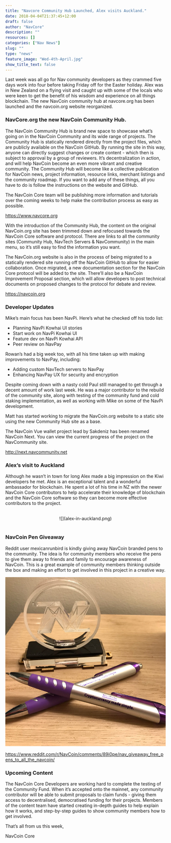 ```yaml
---
title: "Navcore Community Hub Launched, Alex visits Auckland."
date: 2018-04-04T21:37:45+12:00
draft: false
author: "NavCore"
description: ""
resources: []
categories: ["Nav News"]
slug: ""
type: "news"
feature_image: "Wed-4th-April.jpg"
show_title_text: false
---
```

Last week was all go for Nav community developers as they crammed five days work into four before taking Friday off for the Easter holiday. Alex was in New Zealand on a flying visit and caught up with some of the locals who were keen to get the benefit of his wisdom and experience on all things blockchain. The new NavCoin community hub at navcore.org has been launched and the navcoin.org website reorganized.
<!--more-->
### NavCore.org the new NavCoin Community Hub.

The NavCoin Community Hub is brand new space to showcase what’s going on in the NavCoin Community and its wide range of projects. The Community Hub is statically rendered directly from the project files, which are publicly available on the NavCoin GitHub. By running the site in this way, anyone can directly suggest changes or create content - which then is subject to approval by a group of reviewers. It’s decentralization in action, and will help NavCoin become an even more vibrant and creative community. The Community Hub will become like a collective publication for NavCoin news, project information, resource links, merchant listings and the community roadmap. If you want to add any of these things, all you have to do is follow the instructions on the website and GitHub.

The NavCoin Core team will be publishing more information and tutorials over the coming weeks to help make the contribution process as easy as possible.

https://www.navcore.org

With the introduction of the Community Hub, the content on the original NavCoin.org site has been trimmed down and refocused towards the NavCoin Core software and protocol. There are links to all the community sites (Community Hub, NavTech Servers & NavCommunity) in the main menu, so it’s still easy to find the information you want.


The NavCoin.org website is also in the process of being migrated to a statically rendered site running off the NavCoin GitHub to allow for easier collaboration. Once migrated, a new documentation section for the NavCoin Core protocol will be added to the site. There’ll also be a NavCoin Improvement Proposal section, which will allow developers to post technical documents on proposed changes to the protocol for debate and review.

https://navcoin.org

### Developer Updates
Mike’s main focus has been NavPi. Here’s what he checked off his todo list:

- Planning NavPi Kowhai UI stories
- Start work on NavPi Kowhai UI
- Feature dev on NavPi Kowhai API
- Peer review on NavPay

Rowan’s had a big week too, with all his time taken up with making improvements to NavPay, including:

- Adding custom NavTech servers to NavPay
- Enhancing NavPay UX for security and encryption

Despite coming down with a nasty cold Paul still managed to get through a decent amount of work last week. He was a major contributor to the rebuild of the community site, along with testing of the community fund and cold staking implementation, as well as working with Mike on some of the NavPi development.

Matt has started working to migrate the NavCoin.org website to a static site using the new Community Hub site as a base.  

The NavCoin Vue wallet project lead by Sakdeniz has been renamed NavCoin Next. You can view the current progress of the project on the NavCommunity site.

http://next.navcommunity.net

### Alex’s visit to Auckland
Although he wasn’t in town for long Alex made a big impression on the Kiwi developers he met. Alex is an exceptional talent and a wonderful ambassador for blockchain. He spent a lot of his time in NZ with the newer NavCoin Core contributors to help accelerate their knowledge of blockchain and the NavCoin Core software so they can become more effective contributors to the project.

<br />
<section style="text-align: center">
![](alex-in-auckland.png)
<br /><br />
</section>

### NavCoin Pen Giveaway
Reddit user mexicanrunbird is kindly giving away NavCoin branded pens to the community. The idea is for community members who receive the pens to give them away to friends and family to encourage awareness of NavCoin. This is a great example of community members thinking outside the box and making an effort to get involved in this project in a creative way.

![](nav-pens.jpg)

https://www.reddit.com/r/NavCoin/comments/89i0pe/nav_giveaway_free_pens_to_all_the_navcoin/

### Upcoming Content
The NavCoin Core Developers are working hard to complete the testing of the Community Fund. When it’s accepted onto the mainnet, any community contributor will be able to submit proposals to claim funds - giving them access to decentralised, democratised funding for their projects. Members of the content team have started creating in-depth guides to help explain how it works, and step-by-step guides to show community members how to get involved.

That’s all from us this week,

NavCoin Core
